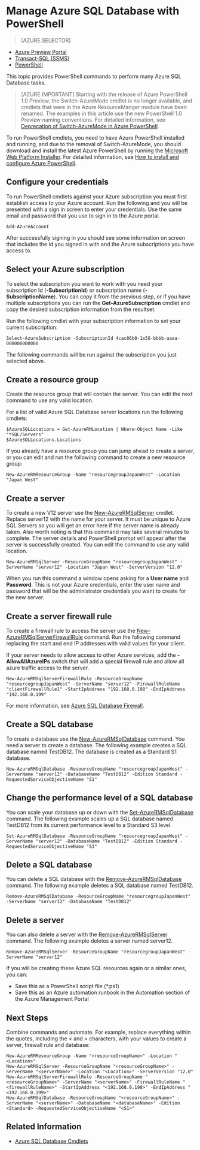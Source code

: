 <properties 
	pageTitle="Manage Azure SQL Database with PowerShell" 
	description="Azure SQL Database Manage with PowerShell." 
	services="sql-database" 
	documentationCenter="" 
	authors="stevestein" 
	manager="jeffreyg" 
	editor="monicar"/>

<tags 
	ms.service="sql-database" 
	ms.workload="data-management" 
	ms.tgt_pltfrm="na" 
	ms.devlang="na" 
	ms.topic="article" 
	ms.date="10/08/2015" 
	ms.author="sstein; vinsonyu"/>

# Manage Azure SQL Database with PowerShell


> [AZURE.SELECTOR]
- [Azure Preview Portal](sql-database-manage-portal.md)
- [Transact-SQL (SSMS)](sql-database-manage-azure-ssms.md)
- [PowerShell](sql-database-command-line-tools.md)

This topic provides PowerShell commands to perform many Azure SQL Database tasks.


> [AZURE.IMPORTANT] Starting with the release of Azure PowerShell 1.0 Preview, the Switch-AzureMode cmdlet is no longer available, and cmdlets that were in the Azure ResourceManger module have been renamed. The examples in this article use the new PowerShell 1.0 Preview naming conventions. For detailed information, see [Deprecation of Switch-AzureMode in Azure PowerShell](https://github.com/Azure/azure-powershell/wiki/Deprecation-of-Switch-AzureMode-in-Azure-PowerShell).


To run PowerShell cmdlets, you need to have Azure PowerShell installed and running, and due to the removal of Switch-AzureMode, you should download and install the latest Azure PowerShell by running the [Microsoft Web Platform Installer](http://go.microsoft.com/fwlink/p/?linkid=320376&clcid=0x409). For detailed information, see [How to install and configure Azure PowerShell](../powershell-install-configure.md).



## Configure your credentials

To run PowerShell cmdlets against your Azure subscription you must first establish access to your Azure account. Run the following and you will be presented with a sign in screen to enter your credentials. Use the same email and password that you use to sign in to the Azure portal.

	Add-AzureAccount

After successfully signing in you should see some information on screen that includes the Id you signed in with and the Azure subscriptions you have access to.


## Select your Azure subscription

To select the subscription you want to work with you need your subscription Id (**-SubscriptionId**) or subscription name (**-SubscriptionName**). You can copy it from the previous step, or if you have multiple subscriptions you can run the **Get-AzureSubscription** cmdlet and copy the desired subscription information from the resultset.

Run the following cmdlet with your subscription information to set your current subscription:

	Select-AzureSubscription -SubscriptionId 4cac86b0-1e56-bbbb-aaaa-000000000000

The following commands will be run against the subscription you just selected above.

## Create a resource group

Create the resource group that will contain the server. You can edit the next command to use any valid location. 

For a list of valid Azure SQL Database server locations run the following cmdlets:

	$AzureSQLLocations = Get-AzureRMLocation | Where-Object Name -Like "*SQL/Servers"
	$AzureSQLLocations.Locations

If you already have a resource group you can jump ahead to create a server, or you can edit and run the following command to create a new resource group:

	New-AzureRMResourceGroup -Name "resourcegroupJapanWest" -Location "Japan West"

## Create a server 

To create a new V12 server use the [New-AzureRMSqlServer](https://msdn.microsoft.com/library/azure/mt603715.aspx) cmdlet. Replace server12 with the name for your server. It must be unique to Azure SQL Servers so you will get an error here if the server name is already taken. Also worth noting is that this command may take several minutes to complete. The server details and PowerShell prompt will appear after the server is successfully created. You can edit the  command to use any valid location.

	New-AzureRMSqlServer -ResourceGroupName "resourcegroupJapanWest" -ServerName "server12" -Location "Japan West" -ServerVersion "12.0"

When you run this command a window opens asking for a **User name** and **Password**. This is  not your Azure credentials, enter the user name and password that will be the administrator credentials you want to create for the new server.

## Create a server firewall rule

To create a firewall rule to access the server use the [New-AzureRMSqlServerFirewallRule](https://msdn.microsoft.com/library/azure/mt603860.aspx) command. Run the following command replacing the start and end IP addresses with valid values for your client.

If your server needs to allow access to other Azure services, add the **-AllowAllAzureIPs** switch that will add a special firewall rule and allow all azure traffic access to the server.

	New-AzureRMSqlServerFirewallRule -ResourceGroupName "resourcegroupJapanWest" -ServerName "server12" -FirewallRuleName "clientFirewallRule1" -StartIpAddress "192.168.0.198" -EndIpAddress "192.168.0.199"

For more information, see [Azure SQL Database Firewall](https://msdn.microsoft.com/library/azure/ee621782.aspx).

## Create a SQL database

To create a database use the [New-AzureRMSqlDatabase](https://msdn.microsoft.com/library/azure/mt619339.aspx) command. You need a server to create a database. The following example creates a SQL database named TestDB12. The database is created as a Standard S1 database.

	New-AzureRMSqlDatabase -ResourceGroupName "resourcegroupJapanWest" -ServerName "server12" -DatabaseName "TestDB12" -Edition Standard -RequestedServiceObjectiveName "S1"


## Change the performance level of a SQL database

You can scale your database up or down with the [Set-AzureRMSqlDatabase](https://msdn.microsoft.com/library/azure/mt619433.aspx) command. The following example scales up a SQL database named TestDB12 from its current performance level to a Standard S3 level.

	Set-AzureRMSqlDatabase -ResourceGroupName "resourcegroupJapanWest" -ServerName "server12" -DatabaseName "TestDB12" -Edition Standard -RequestedServiceObjectiveName "S3"


## Delete a SQL database

You can delete a SQL database with the [Remove-AzureRMSqlDatabase](https://msdn.microsoft.com/library/azure/mt619368.aspx) command. The following example deletes a SQL database named TestDB12.

	Remove-AzureRMSqlDatabase -ResourceGroupName "resourcegroupJapanWest" -ServerName "server12" -DatabaseName "TestDB12"

## Delete a server

You can also delete a server with the [Remove-AzureRMSqlServer](https://msdn.microsoft.com/library/azure/mt603488.aspx) command. The following example deletes a server named server12.

	Remove-AzureRMSqlServer -ResourceGroupName "resourcegroupJapanWest" -ServerName "server12"



If you will be creating these Azure SQL resources again or a similar ones, you can: 

- Save this as a PowerShell script file (*.ps1)
- Save this as an Azure automation runbook in the Automation section of the Azure Management Portal 

## Next Steps

Combine commands and automate. For example, replace everything within the quotes, including the < and > characters, with your values to create a server, firewall rule and database:


    New-AzureRMResourceGroup -Name "<resourceGroupName>" -Location "<Location>"
    New-AzureRMSqlServer -ResourceGroupName "<resourceGroupName>" -ServerName "<serverName>" -Location "<Location>" -ServerVersion "12.0"
    New-AzureRMSqlServerFirewallRule -ResourceGroupName "<resourceGroupName>" -ServerName "<serverName>" -FirewallRuleName "<firewallRuleName>" -StartIpAddress "<192.168.0.198>" -EndIpAddress "<192.168.0.199>"
    New-AzureRMSqlDatabase -ResourceGroupName "<resourceGroupName>" -ServerName "<serverName>" -DatabaseName "<databaseName>" -Edition <Standard> -RequestedServiceObjectiveName "<S1>"

## Related Information

- [Azure SQL Database Cmdlets](https://msdn.microsoft.com/library/azure/mt574084.aspx)
